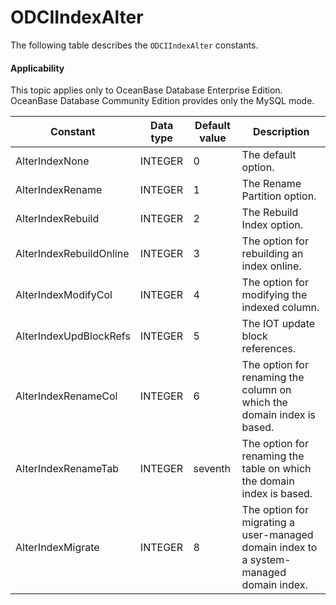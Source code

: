 ODCIIndexAlter
===================================

The following table describes the `ODCIIndexAlter` constants.


<main id="notice" >
    <h4>Applicability</h4>
    <p>This topic applies only to OceanBase Database Enterprise Edition. OceanBase Database Community Edition provides only the MySQL mode. </p>
  </main>


| Constant | Data type | Default value | Description |
|-------------------------|---------|-----|----------------------|
| AlterIndexNone | INTEGER | 0 | The default option. |
| AlterIndexRename | INTEGER | 1 | The Rename Partition option. |
| AlterIndexRebuild | INTEGER | 2 | The Rebuild Index option. |
| AlterIndexRebuildOnline | INTEGER | 3 | The option for rebuilding an index online. |
| AlterIndexModifyCol | INTEGER | 4 | The option for modifying the indexed column. |
| AlterIndexUpdBlockRefs | INTEGER | 5 | The IOT update block references. |
| AlterIndexRenameCol | INTEGER | 6 | The option for renaming the column on which the domain index is based. |
| AlterIndexRenameTab | INTEGER | seventh  | The option for renaming the table on which the domain index is based. |
| AlterIndexMigrate | INTEGER | 8 | The option for migrating a user-managed domain index to a system-managed domain index. |



